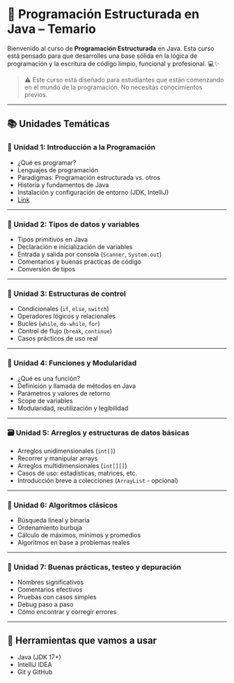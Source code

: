 # 📘 Programación Estructurada en Java – Temario

Bienvenido al curso de **Programación Estructurada** en Java. Esta curso está pensado para que desarrolles una base sólida en la lógica de programación y la escritura de código limpio, funcional y profesional. 💻✨

> ⚠️ Este curso está diseñado para estudiantes que están comenzando en el mundo de la programación. No necesitás conocimientos previos.

---

## 📚 Unidades Temáticas

### 🧠 Unidad 1: Introducción a la Programación
- ¿Qué es programar?
- Lenguajes de programación
- Paradigmas: Programación estructurada vs. otros
- Historia y fundamentos de Java
- Instalación y configuración de entorno (JDK, IntelliJ)
- [Link](./unidad1.md)


---

### 🧮 Unidad 2: Tipos de datos y variables
- Tipos primitivos en Java
- Declaración e inicialización de variables
- Entrada y salida por consola (`Scanner`, `System.out`)
- Comentarios y buenas prácticas de código
- Conversión de tipos

---

### 🔁 Unidad 3: Estructuras de control
- Condicionales (`if`, `else`, `switch`)
- Operadores lógicos y relacionales
- Bucles (`while`, `do-while`, `for`)
- Control de flujo (`break`, `continue`)
- Casos prácticos de uso real

---

### 🧮 Unidad 4: Funciones y Modularidad
- ¿Qué es una función?
- Definición y llamada de métodos en Java
- Parámetros y valores de retorno
- Scope de variables
- Modularidad, reutilización y legibilidad

---

### 🗃️ Unidad 5: Arreglos y estructuras de datos básicas
- Arreglos unidimensionales (`int[]`)
- Recorrer y manipular arrays
- Arreglos multidimensionales (`int[][]`)
- Casos de uso: estadísticas, matrices, etc.
- Introducción breve a colecciones (`ArrayList` - opcional)

---

### 🔨 Unidad 6: Algoritmos clásicos
- Búsqueda lineal y binaria
- Ordenamiento burbuja
- Cálculo de máximos, mínimos y promedios
- Algoritmos en base a problemas reales

---

### 🧪 Unidad 7: Buenas prácticas, testeo y depuración
- Nombres significativos
- Comentarios efectivos
- Pruebas con casos simples
- Debug paso a paso
- Cómo encontrar y corregir errores

---

## 🚀 Herramientas que vamos a usar
- Java (JDK 17+)
- IntelliJ IDEA
- Git y GitHub
